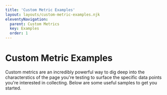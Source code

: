 ```yaml
---
title: 'Custom Metric Examples'
layout: layouts/custom-metric-examples.njk
eleventyNavigation:
  parent: Custom Metrics 
  key: Examples
  order: 1
---
```

# Custom Metric Examples

Custom metrics are an incredibly powerful way to dig deep into the characterstics of the page you're testing to surface the specific data points you're interested in collecting. Below are some useful samples to get you started.